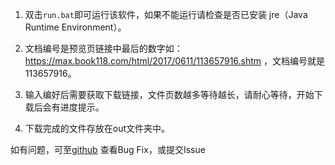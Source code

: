 1. 双击`run.bat`即可运行该软件，如果不能运行请检查是否已安装 jre（Java Runtime Environment）。

2. 文档编号是预览页链接中最后的数字如：https://max.book118.com/html/2017/0611/113657916.shtm ，文档编号就是113657916。

3. 输入编好后需要获取下载链接，文件页数越多等待越长，请耐心等待，开始下载后会有进度提示。

4. 下载完成的文件存放在out文件夹中。

如有问题，可至[github](https://github.com/wxynihao/book118-downloader) 查看Bug Fix，或提交Issue
